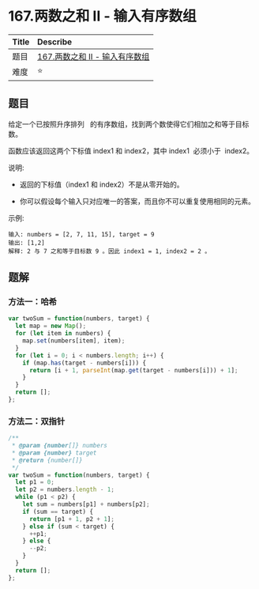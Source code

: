 # 167.两数之和 II - 输入有序数组

| Title | Describe                                                                                             |
| :---- | :--------------------------------------------------------------------------------------------------- |
| 题目  | [167.两数之和 II - 输入有序数组](https://leetcode-cn.com/problems/two-sum-ii-input-array-is-sorted/) |
| 难度  | ⭐                                                                                                   |

## 题目

给定一个已按照升序排列   的有序数组，找到两个数使得它们相加之和等于目标数。

函数应该返回这两个下标值 index1 和 index2，其中 index1  必须小于  index2。

说明:

- 返回的下标值（index1 和 index2）不是从零开始的。

- 你可以假设每个输入只对应唯一的答案，而且你不可以重复使用相同的元素。

示例:

```
输入: numbers = [2, 7, 11, 15], target = 9
输出: [1,2]
解释: 2 与 7 之和等于目标数 9 。因此 index1 = 1, index2 = 2 。
```

## 题解

### 方法一：哈希

```javascript
var twoSum = function(numbers, target) {
  let map = new Map();
  for (let item in numbers) {
    map.set(numbers[item], item);
  }
  for (let i = 0; i < numbers.length; i++) {
    if (map.has(target - numbers[i])) {
      return [i + 1, parseInt(map.get(target - numbers[i])) + 1];
    }
  }
  return [];
};
```

### 方法二：双指针

```javascript
/**
 * @param {number[]} numbers
 * @param {number} target
 * @return {number[]}
 */
var twoSum = function(numbers, target) {
  let p1 = 0;
  let p2 = numbers.length - 1;
  while (p1 < p2) {
    let sum = numbers[p1] + numbers[p2];
    if (sum == target) {
      return [p1 + 1, p2 + 1];
    } else if (sum < target) {
      ++p1;
    } else {
      --p2;
    }
  }
  return [];
};
```
